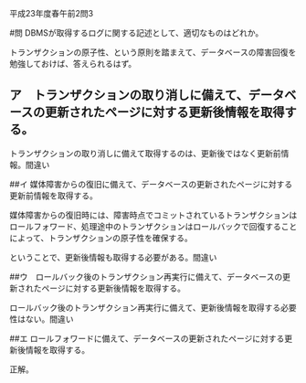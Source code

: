平成23年度春午前2問3

#問 DBMSが取得するログに関する記述として、適切なものはどれか。

トランザクションの原子性、という原則を踏まえて、データベースの障害回復を勉強しておけば、答えられるはず。

## ア　トランザクションの取り消しに備えて、データベースの更新されたページに対する更新後情報を取得する。

トランザクションの取り消しに備えて取得するのは、更新後ではなく更新前情報。間違い

##イ 媒体障害からの復旧に備えて、データベースの更新されたページに対する更新前情報を取得する。

媒体障害からの復旧時には、障害時点でコミットされているトランザクションはロールフォワード、処理途中のトランザクションはロールバックで回復することによって、トランザクションの原子性を確保する。

ということで、更新後情報も取得する必要がある。間違い

##ウ　ロールバック後のトランザクション再実行に備えて、データベースの更新されたページに対する更新後情報を取得する。

ロールバック後のトランザクション再実行に備えて、更新後情報を取得する必要性はない。間違い

##エ ロールフォワードに備えて、データベースの更新されたページに対する更新後情報を取得する。

正解。
